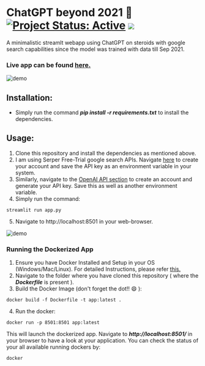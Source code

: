 # ChatGPT beyond 2021 🚀 [![Project Status: Active](https://www.repostatus.org/badges/latest/active.svg)](https://www.repostatus.org/#active) [![](https://img.shields.io/badge/Prateek-Ralhan-brightgreen.svg?colorB=ff0000)](https://prateekralhan.github.io/)

A minimalistic streamlt webapp using ChatGPT on steroids with google search capabilities since the model was trained with data till Sep 2021.

### Live app can be found [here.](https://chatgpt-beyond-2021.onrender.com)

![demo](https://user-images.githubusercontent.com/29462447/227014383-de92718a-faa2-4ee5-b3f2-f9484c226c26.gif)


## Installation:
* Simply run the command ***pip install -r requirements.txt*** to install the dependencies.

## Usage:
1. Clone this repository and install the dependencies as mentioned above.
2. I am using Serper Free-Trial google search APIs. Navigate [here](https://serper.dev/) to create your account and save the API key as an environment variable in your system.
3. Similarly, navigate to the [OpenAI API section](https://platform.openai.com/) to create an account and generate your API key. Save this as well as another environment variable.
4. Simply run the command: 
```
streamlit run app.py
```
5. Navigate to http://localhost:8501 in your web-browser.

![demo](https://user-images.githubusercontent.com/29462447/227014431-fa62ae22-693d-4ff6-b4c5-319484fda118.png)


### Running the Dockerized App
1. Ensure you have Docker Installed and Setup in your OS (Windows/Mac/Linux). For detailed Instructions, please refer [this.](https://docs.docker.com/engine/install/)
2. Navigate to the folder where you have cloned this repository ( where the ***Dockerfile*** is present ).
3. Build the Docker Image (don't forget the dot!! :smile: ): 
```
docker build -f Dockerfile -t app:latest .
```
4. Run the docker:
```
docker run -p 8501:8501 app:latest
```

This will launch the dockerized app. Navigate to ***http://localhost:8501/*** in your browser to have a look at your application. You can check the status of your all available running dockers by:
```
docker 
